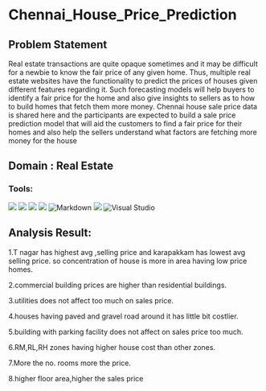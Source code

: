 # Chennai_House_Price_Prediction

## Problem Statement
Real estate transactions are quite opaque sometimes and it
may be difficult for a newbie to know the fair price of any given
home. Thus, multiple real estate websites have the functionality
to predict the prices of houses given different features
regarding it. Such forecasting models will help buyers to identify
a fair price for the home and also give insights to sellers as to
how to build homes that fetch them more money. Chennai
house sale price data is shared here and the participants are
expected to build a sale price prediction model that will aid the
customers to find a fair price for their homes and also help the
sellers understand what factors are fetching more money
for the house

## Domain : Real Estate
### Tools: 
![](https://img.shields.io/badge/Numpy-777BB4?style=for-the-badge&logo=numpy&logoColor=white)
![](https://img.shields.io/badge/Pandas-2C2D72?style=for-the-badge&logo=pandas&logoColor=white)
![](https://img.shields.io/badge/scikit_learn-F7931E?style=for-the-badge&logo=scikit-learn&logoColor=white)
![](https://img.shields.io/badge/Python-14354C?style=for-the-badge&logo=python&logoColor=white) 
![Markdown](https://img.shields.io/badge/markdown-%23000000.svg?style=for-the-badge&logo=markdown&logoColor=white)
![](https://img.shields.io/badge/Made%20with-Jupyter-orange?style=for-the-badge&logo=Jupyter)
![Visual Studio](https://img.shields.io/badge/Visual%20Studio-5C2D91.svg?style=for-the-badge&logo=visual-studio&logoColor=white)


## Analysis Result:
1.T nagar has highest avg ,selling price and karapakkam has lowest avg selling price. so concentration of house is more in area having low price homes.

2.commercial building prices are higher than residential buildings.

3.utilities does not affect too much on sales price.

4.houses having paved and gravel road around it has little bit costlier.

5.building with parking facility does not affect on sales price too much.

6.RM,RL,RH zones having higher house cost than other zones.

7.More the no. rooms more the price.

8.higher floor area,higher the sales price
